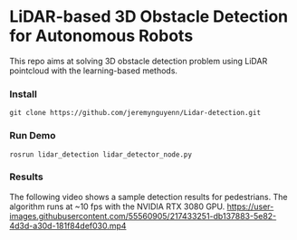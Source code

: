 # LiDAR-based 3D Obstacle Detection for Autonomous Robots
This repo aims at solving 3D obstacle detection problem using LiDAR pointcloud with the learning-based methods.

### Install
```
git clone https://github.com/jeremynguyenn/Lidar-detection.git
```

### Run Demo
```
rosrun lidar_detection lidar_detector_node.py
```
### Results
The following video shows a sample detection results for pedestrians. The algorithm runs at ~10 fps with the NVIDIA RTX 3080 GPU.
https://user-images.githubusercontent.com/55560905/217433251-db137883-5e82-4d3d-a30d-181f84def030.mp4

